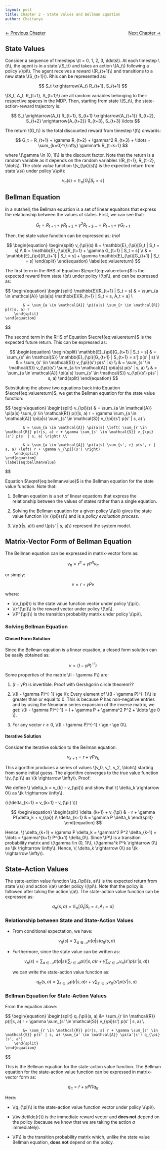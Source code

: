 ```yaml
---
layout: post
title: Chapter 2 - State Values and Bellman Equation
author: Chaitanya
---
```


<!-- [Notes](notes.html) | [Next Chapter](ch3.html) -->

<div style="display: flex; justify-content: space-between;">
  <a href="ch1.html">&larr; Previous Chapter</a>
  <span style="margin-left:auto;"></span>
  <a href="ch3.html" style="margin-left:auto;">Next Chapter &rarr;</a>
</div>


## State Values

Consider a sequence of timesteps \\(t = 0, 1, 2, 3, \ldots\\). At each timestep \\(t\\), the agent is in a state \\(S_t\\) and takes an action \\(A_t\\) following a policy \\(\pi\\). The agent receives a reward \\(R_{t+1}\\) and transitions to a new state \\(S_{t+1}\\). Rhis can be represented as:

$$
    S_t \xrightarrow{A_t} R_{t+1}, S_{t+1}
$$

\\(S_t, A_t, R_{t+1}, S_{t+1}\\) are all random variables belonging to their respective spaces in the MDP. Then, starting from state \\(S_t\\),  the state-action-reward trajectory is:

$$
    S_t \xrightarrow{A_t} R_{t+1}, S_{t+1} \xrightarrow{A_{t+1}} R_{t+2}, S_{t+2} \xrightarrow{A_{t+2}} R_{t+3}, S_{t+3} \ldots
$$

The return \\(G_t\\) is the total discounted reward from timestep \\(t\\) onwards:

$$
    G_t = R_{t+1} + \gamma R_{t+2} + \gamma^2 R_{t+3} + \ldots = \sum_{k=0}^{\infty} \gamma^k R_{t+k+1}
$$

where \\(\gamma \in (0, 1)\\) is the discount factor. Note that the return is a random variable as it depends on the random variables \\(R_{t+1}, R_{t+2}, \ldots\\). The *state value* function \\(v_{\pi}(s)\\) is the expected return from state \\(s\\) under policy \\(\pi\\):

$$
    v_{\pi}(s) = \mathbb{E}_{\pi}[G_t | S_t = s]
$$


## Bellman Equation

In a nutshell, the Bellman equation is a set of linear equaitons that express the relationship between the values of states. First, we can see that:

$$
    G_t = R_{t+1} + \gamma R_{t+2} + \gamma^2 R_{t+3} \ldots = R_{t+1} + \gamma G_{t+1}
$$

Then, the state value function can be expressed as: $trial$

$$
\begin{equation}
    \begin{split}
        v_{\pi}(s) & = \mathbb{E}_{\pi}[G_t | S_t = s] \\
        & = \mathbb{E}_{\pi}[R_{t+1} + \gamma G_{t+1} | S_t = s] \\
        & = \mathbb{E}_{\pi}[R_{t+1} | S_t = s] + \gamma \mathbb{E}_{\pi}[G_{t+1} | S_t = s]
    \end{split}
\end{equation}
\label{eq:valuereturn}
$$

The first term in the RHS of Equation $\eqref{eq:valuereturn}$ is the expected reward from state \\(s\\) under policy \\(\pi\\), and can be expressed as:

$$
    \begin{equation}
        \begin{split}
            \mathbb{E}[R_{t+1} | S_t = s] & = \sum_{a \in \mathcal{A}} \pi(a|s) \mathbb{E}[R_{t+1} | S_t = s, A_t = a] \\

            & = \sum_{a \in \mathcal{A}} \pi(a|s) \sum_{r \in \mathcal{R}} p(r|s, a) r
        \end{split}
    \end{equation}
$$

The second term in the RHS of Equation $\eqref{eq:valuereturn}$ is the expected future return. This can be expressed as:

$$
    \begin{equation}
        \begin{split}
            \mathbb{E}_{\pi}[G_{t+1} | S_t = s] & = \sum_{s' \in \mathcal{S}} \mathbb{E}_{\pi}[G_{t+1} | S_{t+1} = s'] p(s' | s) \\
            & = \sum_{s' \in \mathcal{S}} v_{\pi}(s') p(s' | s) \\
            & = \sum_{s' \in \mathcal{S}} v_{\pi}(s') \sum_{a \in \mathcal{A}} \pi(a|s) p(s' | s, a) \\
            & = \sum_{a \in \mathcal{A}} \pi(a|s) \sum_{s' \in \mathcal{S}} v_{\pi}(s') p(s' | s, a)
        \end{split}
    \end{equation}
$$

Substituting the above two equations back into Equation $\eqref{eq:valuereturn}$, we get the Bellman equation for the state value function:

$$
    \begin{equation}
        \begin{split}
            v_{\pi}(s) & = \sum_{a \in \mathcal{A}} \pi(a|s) \sum_{r \in \mathcal{R}} p(r|s, a) r + \gamma \sum_{a \in \mathcal{A}} \pi(a|s) \sum_{s' \in \mathcal{S}} v_{\pi}(s') p(s' | s, a) \\

            & = \sum_{a \in \mathcal{A}} \pi(a|s) \left( \sum_{r \in \mathcal{R}} p(r|s, a) r + \gamma \sum_{s' \in \mathcal{S}} v_{\pi}(s') p(s' | s, a) \right) \\

            & = \sum_{a \in \mathcal{A}} \pi(a|s) \sum_{s', r} p(s', r | s, a) \left( r + \gamma v_{\pi}(s') \right)
        \end{split}
    \end{equation}
    \label{eq:bellmanvalue}
$$

Equation $\eqref{eq:bellmanvalue}$ is the Bellman equation for the state value function. Note that:

1. Bellman equation is a set of linear equations that express the relationship between the values of states rather than a single equation.

2. Solving the Bellman equation for a given policy \\(\pi\\) gives the state value function \\(v_{\pi}(s)\\) and is a *policy evaluation process*.

3. \\(p(r\|s, a)\\) and \\(p(s' \| s, a)\\) represent the system model. 

## Matrix-Vector Form of Bellman Equation

The Bellman equation can be expressed in matrix-vector form as:

$$
    \begin{equation}
        v_{\pi} = r^{\pi} + \gamma P^{\pi} v_{\pi}
    \end{equation}
$$

or simply:

$$
    \begin{equation}
        v = r + \gamma P v
    \end{equation}
$$

where:

- \\(v_{\pi}\\) is the state value function vector under policy \\(\pi\\).
- \\(r^{\pi}\\) is the reward vector under policy \\(\pi\\).
- \\(P^{\pi}\\) is the transition probability matrix under policy \\(\pi\\).

### Solving Bellman Equation
#### Closed Form Solution

Since the Bellman equation is a linear equation, a closed form solution can be easily obtained as:

$$
    v = (I - \gamma P)^{-1} r
$$

Some properties of the matrix \\(I - \gamma P\\) are:

1. $(I - \gamma P)$ is invertible. Proof with Gershgorin circle theorem??

2. \\((I - \gamma P)^{-1} \ge I\\): Every element of \\((I - \gamma P)^{-1}\\) is greater than or equal to 0. This is because $P$ has non-negative entries and by using the Neumann series expansion of the inverse matrix, we get: \\((I - \gamma P)^{-1} = I + \gamma P + \gamma^2 P^2 + \ldots \ge 0 \\).

3. For any vector $r \ge 0$,  \\((I - \gamma P)^{-1} r \ge r \ge 0\\).

#### Iterative Solution

Consider the iterative solution to the Bellman equation:

$$
    v_{k+1} = r + \gamma P v_k
$$

This algorithm produces a series of values \\(v_0, v_1, v_2, \ldots\\) starting from some initial guess. The algorithm converges to the true value function \\(v_{\pi}\\) as \\(k \rightarrow \infty\\). Proof:

We define \\( \delta_k = v_{k} - v_{\pi}\\) and show that \\( \delta_k \rightarrow 0\\) as \\(k \rightarrow \infty\\).

(\\(\delta_{k+1} = v_{k+1} - v_{\pi} \\))

$$
    \begin{equation}
        \begin{split}
            \delta_{k+1} + v_{\pi} & = r + \gamma P(\delta_k + v_{\pi}) \\
            \delta_{k+1} & = \gamma P \delta_k
        \end{split}
    \end{equation}
$$

Hence, \\( \delta_{k+1} = \gamma P \delta_k = \gamma^2 P^2 \delta_{k-1} = \ldots = \gamma^{k+1} P^{k+1} \delta_0\\). Since \\(P\\) is a transition probability matrix and \\(\gamma \in (0, 1)\\), \\(\gamma^k P^k \rightarrow 0\\) as \\(k \rightarrow \infty\\). Hence, \\( \delta_k \rightarrow 0\\) as \\(k \rightarrow \infty\\).

## State-Action Values

The state-action value function \\(q_{\pi}(s, a)\\) is the expected return from state \\(s\\) and action \\(a\\) under policy \\(\pi\\). Note that the policy is followed after taking the action \\(a\\). The state-action value function can be expressed as:

$$
    q_{\pi}(s, a) = \mathbb{E}_{\pi}[G_t | S_t = s, A_t = a]
$$

### Relationship between State and State-Action Values

<ul>
<li> From conditional expectation, we have:

$$
    v_{\pi}(s) = \sum_{a \in \mathcal{A}} \pi(a|s) q_{\pi}(s, a)
$$
</li>

<li> Furthermore, since the state value can be written as:

$$
    v_{\pi}(s) = \sum_{a \in \mathcal{A}} \pi(a|s) \left( \sum_{r \in \mathcal{R}} p(r|s, a) r + \gamma \sum_{s' \in \mathcal{S}} v_{\pi}(s') p(s' | s, a) \right)
$$

we can write the state-action value function as:

$$
    q_{\pi}(s, a) = \sum_{r \in \mathcal{R}} p(r|s, a) r + \gamma \sum_{s' \in \mathcal{S}} v_{\pi}(s') p(s' | s, a)
$$
</li>
</ul>

### Bellman Equation for State-Action Values

From the equation above:

$$
    \begin{equation}
        \begin{split}
            q_{\pi}(s, a) &= \sum_{r \in \mathcal{R}} p(r|s, a) r + \gamma \sum_{s' \in \mathcal{S}} v_{\pi}(s') p(s' | s, a) \\

            &= \sum_{r \in \mathcal{R}} p(r|s, a) r + \gamma \sum_{s' \in \mathcal{S}} p(s' | s, a) \sum_{a' \in \mathcal{A}} \pi(a'|s') q_{\pi}(s', a')
        \end{split}
    \end{equation}
$$

This is the Bellman equation for the state-action value function. The Bellman equation for the state-action value function can be expressed in matrix-vector form as:

$$
    q_{\pi} = \widetilde{r} + \gamma P \Pi q_{\pi}
$$

Here:

- \\(q_{\pi}\\) is the state-action value function vector under policy \\(\pi\\).

- \\(\widetilde{r}\\) is the immediate reward vector and **does not** depend on the policy (because we know that we are taking the action $a$ immediately).

- \\(P\\) is the transition probability matrix which, unlike the state value Bellman equation, **does not** depend on the policy.